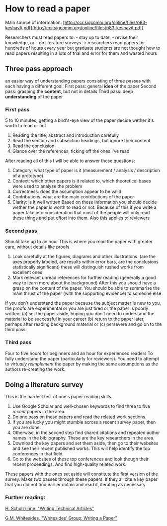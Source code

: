 # How to read a paper
Main source of information: [http://ccr.sigcomm.org/online/files/p83-keshavA.pdf](http://ccr.sigcomm.org/online/files/p83-keshavA.pdf)

Researchers must read papers to:
	- stay up to date,
	- revise their knowledge, or 
	- do literature surveys
-> researchers read papers for hundreds of hours every year
but graduate students are not thought how to read papers resulting in a lots of trial and error for them and wasted hours

## Three pass approach
an easier way of understanding papers consisting of three passes with each having a different goal:
	First pass: general **idea** of the paper
	Second pass: grasping the **content**, but not in details
	Third pass:  deep **understanding** of the paper
### First pass
5 to 10 minutes, getting a bird's-eye view of the paper
decide wether it's worth to read or not
1. Reading the title, abstract and introduction carefully
2. Read the section and subsection headings, but ignore their content
3. Read the conclusion
4. Glance over the references, ticking off the ones I've read

After reading all of this I will be able to answer these questions:
1. Category: what type of paper is it (measurement / analysis / description of a prototype)
2. Context: which other papers is it related to, which theoretical bases were used to analyse the problem
3. Correctness: does the assumption appear to be valid
4. Contributions: what are the main contributions of the paper
5. Clarity: is it well written
Based on these information you should decide wether the paper is worth to read or not.
Because of this if you write a paper take into consideration that most of the people will only read these things and put effort into them. Also this applies to reviewers


### Second pass
Should take up to an hour
This is where you read the paper with greater care, without details like proofs
1. Look carefully at the figures, diagrams and other illustrations. (are the axes properly labeled, are results within error bars, are the conclusions statistically significant) these will distinguish rushed works from excellent ones
2. Mark relevant unread references for further reading (generally a good way to learn more about the background)
After this you should have a grasp on the content of the paper. 
You should be able to summarise the main thrust of the paper (with the supporting evidence) to someone else

If you don't understand the paper because the subject matter is new to you, the proofs are experimental or you are just tired or the paper is poorly written:
	(a) set the paper aside, hoping you don’t need to understand the material to be successful in your career
	(b) return to the paper later, perhaps after reading background material or
	(c) persevere and go on to the third pass.

### Third pass
Four to five hours for beginners and an hour for experienced readers
To fully understand the paper (particularly for reviewers). You need to attempt to *virtually reimplement* the paper by making the same assumptions as the authors re-creating the work.


## Doing a literature survey
This is the hardest test of one's paper reading skills.

1. Use Google Scholar and well-chosen keywords to find three to five *recent* papers in the area.
2. Do one pass on these papers and read the related work sections.
3. If you are lucky you might stumble across a recent survey paper, then you are done.
4. Otherwise, in the second step find shared citations and repeated author names in the bibliography. These are the key researchers in the area.
5. Download the key papers and set them aside, then go to their websites and see their recent published works. This will help identify the top conferences in that field.
6. Go to the websites of these top conferences and look though their recent proceedings. And find high-quality related work.

These papers with the ones set aside will constitute the first version of the survey.
Make two passes through these papers. If they all cite a key paper that you did not find earlier obtain and read it, iterating as necessary. 


### Further reading:
[H. Schulzrinne, "Writing Technical Articles"](http://www.cs.columbia.edu/~hgs/etc/writing-style.html)

[G.M. Whitesides, "Whitesides' Group: Writing a Paper"](https://intra.ece.ucr.edu/~rlake/Whitesides_writing_res_paper.pdf)